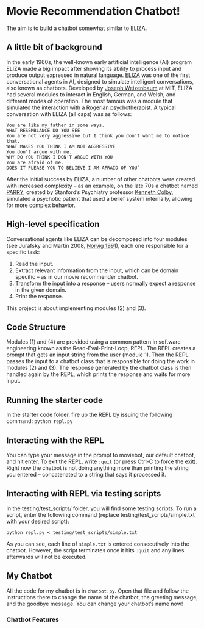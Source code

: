 # Movie Recommendation Chatbot! 

The aim is to build a chatbot somewhat similar to ELIZA. 

## A little bit of background
In the early 1960s, the well-known early artificial intelligence (AI) program ELIZA made a big impact after showing its ability to process input and produce 
output expressed in natural language. [ELIZA](https://en.wikipedia.org/wiki/ELIZA) was one of the first conversational agents in AI, designed to simulate 
intelligent conversations, also known as chatbots. Developed by [Joseph Weizenbaum](https://en.wikipedia.org/wiki/Joseph_Weizenbaum) at MIT, ELIZA had several 
modules to interact in English, German, and Welsh, and different modes of operation. The most famous was a module that simulated the interaction with a 
[Rogerian psychotherapist](https://en.wikipedia.org/wiki/Person-centered_therapy). A typical conversation with ELIZA (all caps) was as follows:

    You are like my father in some ways.
    WHAT RESEMBLANCE DO YOU SEE
    You are not very aggressive but I think you don't want me to notice that.
    WHAT MAKES YOU THINK I AM NOT AGGRESSIVE
    You don't argue with me.
    WHY DO YOU THINK I DON'T ARGUE WITH YOU
    You are afraid of me.
    DOES IT PLEASE YOU TO BELIEVE I AM AFRAID OF YOU`

After the initial success by ELIZA, a number of other chatbots were created with increased complexity – as an example, on the late 70s a chatbot named
[PARRY](https://en.wikipedia.org/wiki/PARRY), created by Stanford’s Psychiatry professor [Kenneth Colby](https://en.wikipedia.org/wiki/Kenneth_Colby), 
simulated a psychotic patient that used a belief system internally, allowing for more complex behavior.

## High-level specification
Conversational agents like ELIZA can be decomposed into four modules (see Jurafsky and Martin 2008, [Norvig 1991](https://github.com/norvig/paip-lisp)), 
each one responsible for a specific task:

1. Read the input.
2. Extract relevant information from the input, which can be domain specific – as in our movie recommender chatbot.
3. Transform the input into a response – users normally expect a response in the given domain.
4. Print the response.

This project is about implementing modules (2) and (3).

## Code Structure
Modules (1) and (4) are provided using a common pattern in software engineering known as the Read-Eval-Print-Loop, REPL. The REPL creates a prompt that
gets an input string from the user (module 1). Then the REPL passes the input to a chatbot class that is responsible for doing the work in modules (2) and (3). 
The response generated by the chatbot class is then handled again by the REPL, which prints the response and waits for more input. 

## Running the starter code
In the starter code folder, fire up the REPL by issuing the following command:
`python repl.py`

## Interacting with the REPL
You can type your message in the prompt to moviebot, our default chatbot, and hit enter. To exit the REPL, write `:quit` (or press Ctrl-C to force the exit).
Right now the chatbot is not doing anything more than printing the string you entered – concatenated to a string that says it processed it.

## Interacting with REPL via testing scripts
In the testing/test_scripts/ folder, you will find some testing scripts. To run a script, enter the following command (replace testing/test_scripts/simple.txt 
with your desired script):

    python repl.py < testing/test_scripts/simple.txt
    
As you can see, each line of `simple.txt` is entered consecutively into the chatbot. However, the script terminates once it hits `:quit` and any lines afterwards
will not be executed.

## My Chatbot 
All the code for my chatbot is in `chatbot.py`. Open that file and follow the instructions there to change the name of the chatbot, the greeting message, and 
the goodbye message. You can change your chatbot’s name now!

### Chatbot Features 

